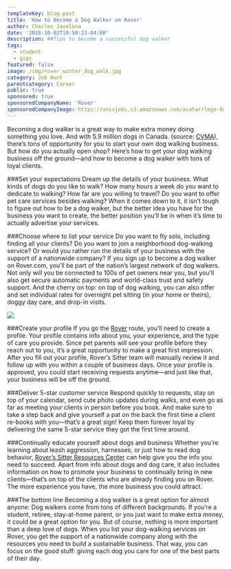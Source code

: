 ```yaml
---
templateKey: blog-post
title: 'How to Become a Dog Walker on Rover'
author: Charles Javelona
date: '2018-10-02T19:50:23-04:00'
description: ##Tips to become a successful dog walker
tags:
  - student
  - gigs
featured: false
image: /img/rover_winter_dog_walk.jpg
category: Job Hunt
parentcategory: Career
public: true
sponsored: true
sponsoredCompanyName: 'Rover'
sponsoredCompanyImage: https://univjobs.s3.amazonaws.com/avatar/logo-9aq9nzrcydt5b8qeomgvuxq0kyu7s46nc925q5gm1537561708300.png
---
```


Becoming a dog walker is a great way to make extra money doing something you love. And with 5.9 million dogs in Canada. (source: [CVMA](https://www.canadianveterinarians.net/documents/canada-s-pet-wellness-report2011)), there’s tons of opportunity for you to start your own dog walking business. But how do you actually open shop? Here’s how to get your dog walking business off the ground—and how to become a dog walker with tons of loyal clients.


###Set your expectations
Dream up the details of your business. What kinds of dogs do you like to walk? How many hours a week do you want to dedicate to walking? How far are you willing to travel? Do you want to offer pet care services besides walking? When it comes down to it, it isn’t tough to figure out how to be a dog walker, but the better idea you have for the business you want to create, the better position you’ll be in when it’s time to actually advertise your services.


###Choose where to list your service
Do you want to fly solo, including finding all your clients? Do you want to join a neighborhood dog-walking service? Or would you rather run the details of your business with the support of a nationwide company? If you sign up to become a dog walker on Rover.com, you’ll be part of the nation’s largest network of dog walkers. Not only will you be connected to 100s of pet owners near you, but you’ll also get secure automatic payments and world-class trust and safety support. And the cherry on top: on top of dog walking, you can also offer and set individual rates for overnight pet sitting (in your home or theirs), doggy day care, and drop-in visits.

<img src="/img/dog-walking-lady.jpg">

###Create your profile
If you go the [Rover](https://go.rover.com/univjobs/) route, you’ll need to create a profile. Your profile contains info about you, your experience, and the type of care you provide. Since pet parents will see your profile before they reach out to you, it’s a great opportunity to make a great first impression. After you fill out your profile, Rover’s Sitter team will manually review it and follow up with you within a couple of business days. Once your profile is approved, you could start receiving requests anytime—and just like that, your business will be off the ground.


###Deliver 5-star customer service
Respond quickly to requests, stay on top of your calendar, send cute photo updates during walks, and even go as far as meeting your clients in person before you book. And make sure to take a step back and give yourself a pat on the back the first time a client re-books with you—that’s a great sign! Keep them forever loyal by delivering the same 5-star service they got the first time around.


###Continually educate yourself about dogs and business
Whether you’re learning about leash aggression, harnesses, or just how to read dog behavior, [Rover’s Sitter Resources Center](https://www.rover.com/blog/sitter-resources/) can help give you the info you need to succeed. Apart from info about dogs and dog care, it also includes information on how to promote your business to continually bring in new clients—that’s on top of the clients who are already finding you on Rover. The more experience you have, the more business you could attract.

###The bottom line
Becoming a dog walker is a great option for almost anyone: Dog walkers come from tons of different backgrounds. If you’re a student, retiree, stay-at-home parent, or you just want to make extra money, it could be a great option for you. But of course, nothing is more important than a deep love of dogs. When you list your dog-walking services on Rover, you get the support of a nationwide company along with the resources you need to build a sustainable business. That way, you can focus on the good stuff: giving each dog you care for one of the best parts of their day.
